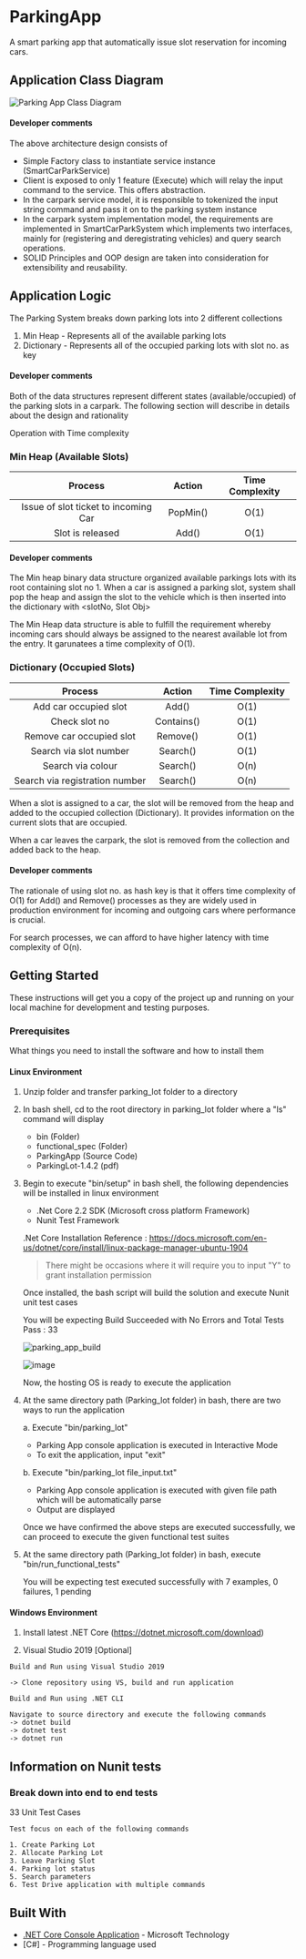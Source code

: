 # ParkingApp

A smart parking app that automatically issue slot reservation for incoming cars. 

## Application Class Diagram

![Parking App Class Diagram](https://user-images.githubusercontent.com/5947398/73186558-e6026480-415a-11ea-83b8-fae804d09a0c.png)

#### Developer comments
The above architecture design consists of
   * Simple Factory class to instantiate service instance (SmartCarParkService)
   * Client is exposed to only 1 feature (Execute) which will relay the input command to the service. This offers abstraction.
   * In the carpark service model, it is responsible to tokenized the input string command and pass it on to the parking system instance
   * In the carpark system implementation model, the requirements are implemented in SmartCarParkSystem which implements two interfaces, mainly for (registering and deregistrating vehicles) and query search operations. 
   * SOLID Principles and OOP design are taken into consideration for extensibility and reusability.


## Application Logic

The Parking System breaks down parking lots into 2 different collections
1. Min Heap - Represents all of the available parking lots
2. Dictionary - Represents all of the occupied parking lots with slot no. as key


#### Developer comments
Both of the data structures represent different states (available/occupied) of the parking slots in a carpark. The following section will describe in details about the design and rationality

Operation with Time complexity

### Min Heap (Available Slots)

| Process | Action | Time Complexity |
| :---:       |     :---:      |          :---: |
| Issue of slot ticket to incoming Car   | PopMin()    | O(1)    |
| Slot is released  | Add()       | O(1)    |


#### Developer comments
The Min heap binary data structure organized available parkings lots with its root containing slot no 1.
When a car is assigned a parking slot, system shall pop the heap and assign the slot to the vehicle which is then inserted into the dictionary with <slotNo, Slot Obj>

The Min Heap data structure is able to fulfill the requirement whereby incoming cars should always be assigned to the nearest available lot from the entry. It garunatees a time complexity of O(1).


### Dictionary (Occupied Slots)

| Process | Action | Time Complexity |
| :---:       |     :---:      |          :---: |
| Add car occupied slot   | Add()   | O(1)    |
| Check slot no  | Contains()   | O(1)    |
| Remove car occupied slot | Remove()   | O(1)    |
| Search via slot number    | Search()      | O(1)    |
| Search via colour    | Search()      | O(n)    |
| Search via registration number    | Search()      | O(n)    |

When a slot is assigned to a car, the slot will be removed from the heap and added to the occupied collection (Dictionary).
It provides information on the current slots that are occupied.

When a car leaves the carpark, the slot is removed from the collection and added back to the heap.

#### Developer comments
The rationale of using slot no. as hash key is that it offers time complexity of O(1) for Add() and Remove() processes as they are widely used in production environment for incoming and outgoing cars where performance is crucial.

For search processes, we can afford to have higher latency with time complexity of O(n).


## Getting Started

These instructions will get you a copy of the project up and running on your local machine for development and testing purposes.

### Prerequisites

What things you need to install the software and how to install them

#### Linux Environment

1. Unzip folder and transfer parking_lot folder to a directory

2. In bash shell, cd to the root directory in parking_lot folder where a "ls" command will display
   * bin (Folder)
   * functional_spec (Folder)
   * ParkingApp (Source Code)
   * ParkingLot-1.4.2 (pdf)

3. Begin to execute "bin/setup" in bash shell, the following dependencies will be installed in linux environment
     * .Net Core 2.2 SDK (Microsoft cross platform Framework)
     * Nunit Test Framework

     .Net Core Installation Reference : https://docs.microsoft.com/en-us/dotnet/core/install/linux-package-manager-ubuntu-1904

     > There might be occasions where it will require you to input "Y" to grant installation permission 

    Once installed, the bash script will build the solution and execute Nunit unit test cases

    You will be expecting Build Succeeded with No Errors and Total Tests Pass : 33
    
    ![parking_app_build](https://user-images.githubusercontent.com/5947398/73191213-17326300-4162-11ea-811c-adb9fac9dcd2.PNG)
    
    ![image](https://user-images.githubusercontent.com/5947398/73188175-6b871400-415d-11ea-8a5f-c34a65aa8b85.png)

    Now, the hosting OS is ready to execute the application


4. At the same directory path (Parking_lot folder) in bash, there are two ways to run the application

   a. Execute "bin/parking_lot"
   
      * Parking App console application is executed in Interactive Mode
      * To exit the application, input "exit"
   
   b. Execute "bin/parking_lot file_input.txt"
   
     * Parking App console application is executed with given file path which will be automatically parse
     * Output are displayed 
     
   Once we have confirmed the above steps are executed successfully, we can proceed to execute the given functional test suites
   
 6. At the same directory path (Parking_lot folder) in bash, execute "bin/run_functional_tests"
 
    You will be expecting test executed successfully with 7 examples, 0 failures, 1 pending
 

#### Windows Environment

1. Install latest .NET Core
(https://dotnet.microsoft.com/download)

2. Visual Studio 2019 [Optional]

```
Build and Run using Visual Studio 2019

-> Clone repository using VS, build and run application

Build and Run using .NET CLI

Navigate to source directory and execute the following commands
-> dotnet build
-> dotnet test
-> dotnet run

```

## Information on Nunit tests

### Break down into end to end tests

33 Unit Test Cases

```
Test focus on each of the following commands

1. Create Parking Lot
2. Allocate Parking Lot
3. Leave Parking Slot
4. Parking lot status
5. Search parameters
6. Test Drive application with multiple commands

```

## Built With

* [.NET Core Console Application](https://dotnet.microsoft.com/download) - Microsoft Technology
* [C#] - Programming language used


